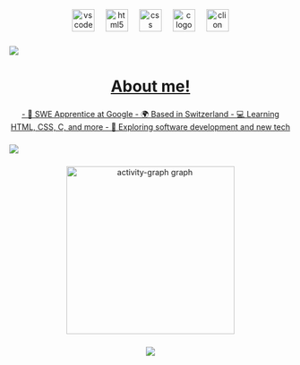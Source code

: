 <div align="center">
  <a href="https://code.visualstudio.com/"><img src="https://cdn.jsdelivr.net/gh/devicons/devicon/icons/vscode/vscode-original.svg" height="40" alt="vscode logo"  /></a>
  <img width="12" />
  <a href="https://www.w3schools.com/html/default.asp"><img src="https://skillicons.dev/icons?i=html" height="40" alt="html5 logo"  /></a>
  <img width="12" />
  <a href="https://www.w3schools.com/css/default.asp"><img src="https://skillicons.dev/icons?i=css" height="40" alt="css logo"  /></a>
  <img width="12" />
  <a href="https://www.w3schools.com/c/index.php"><img src="https://skillicons.dev/icons?i=c" height="40" alt="c logo"  /></a>
  <img width="12" />
  <a href="https://www.jetbrains.com/clion/promo/?source=google&medium=cpc&campaign=EMEA_en_WEST_Clion_Branded&term=clion&content=489240781091&gad_source=1&gad_campaignid=11959979214&gbraid=0AAAAADloJzgzM2F-PDWDUaQbOfz1zRGq3&gclid=Cj0KCQjwvJHIBhCgARIsAEQnWlDVNtxePrzKHA_Gp9-v8Fp2DYYxVXbmcQypQmEVH_XiYRMYBcSyeHIaAt3AEALw_wcB"><img src="https://cdn.jsdelivr.net/gh/devicons/devicon/icons/clion/clion-original.svg" height="40" alt="clion logo"  />
</div>

###

<div>
  <img style="100%" src="https://capsule-render.vercel.app/api?type=soft&height=30&section=header&reversal=false&fontSize=70&fontAlign=50&fontAlignY=50&stroke=-&descSize=20&descAlign=50&descAlignY=50&color=gradient"  />
</div>

###

<h1 align="center">About me!</h1>

###

<p align="center">
  - 🚀 SWE Apprentice at Google
  - 🌍 Based in Switzerland
  - 💻 Learning HTML, CSS, C, and more
  - 🎯 Exploring software development and new tech
</p>

###

<div>
  <img style="100%" src="https://capsule-render.vercel.app/api?type=soft&height=30&section=header&reversal=false&fontSize=70&fontAlign=50&fontAlignY=50&stroke=-&descSize=20&descAlign=50&descAlignY=50&color=gradient"  />
</div>

###

<div align="center">
  <img src="https://github-readme-activity-graph.vercel.app/graph?username=ny-noe-e&radius=16&theme=react&area=true&order=5" height="300" alt="activity-graph graph"  />
</div>


###

<div align="center">
 <a href="https://www.linkedin.com/in/noe-e-88120038b"><img src="https://raw.githubusercontent.com/maurodesouza/profile-readme-generator/master/src/assets/icons/social/linkedin/default.svg"  /></a>

</div>

###
